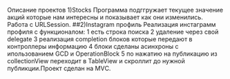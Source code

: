 Описание проектов
1)Stocks
Программа подггружает текущее значение акций которые нам интересны и показывает как они изменились. Работа с URLSession.
##2)Instagram профиль 
Реализация инстаграмм профиля с функционалом:
1 есть строка поиска 
2 удаление через свой delegate 
3 реализация completion блоков которые передают в контроллеры информацию 
4 блоки сделаны асинхроны с ипользованием GCD и OperationBlock
5 по нажатию на публикацию из collectionView переходит в TableView и скроллит до нужной публикции.Проект сделан на  МVС.

